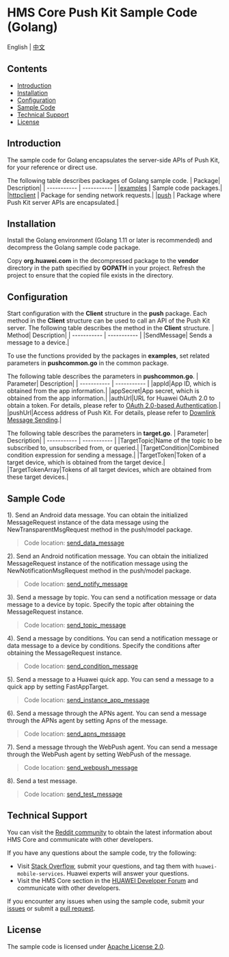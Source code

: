 # HMS Core Push Kit Sample Code (Golang)
English | [中文](README_ZH.md)
## Contents
 * [Introduction](#Introduction)
 * [Installation](#Installation)
 * [Configuration](#Configuration)
 * [Sample Code](#Sample-Code)
 * [Technical Support](#technical-support)
 * [License](#License)

## Introduction
The sample code for Golang encapsulates the server-side APIs of Push Kit, for your reference or direct use.

The following table describes packages of Golang sample code.
| Package| Description|
| ----------- | ----------- |
|[examples](src/examples) | Sample code packages.|
|[httpclient](src/httpclient/httpclient.go) | Package for sending network requests.|
|[push](src/push) | Package where Push Kit server APIs are encapsulated.|

## Installation
Install the Golang environment (Golang 1.11 or later is recommended) and decompress the Golang sample code package.
    
Copy **org.huawei.com** in the decompressed package to the **vendor** directory in the path specified by **GOPATH** in your project. Refresh the project to ensure that the copied file exists in the directory.
    
## Configuration
Start configuration with the **Client** structure in the **push** package. Each method in the **Client** structure can be used to call an API of the Push Kit server.
The following table describes the method in the **Client** structure.
| Method| Description|
| ----------- | ----------- |
|SendMessage|   Sends a message to a device.|

To use the functions provided by the packages in **examples**, set related parameters in **pushcommon.go** in the common package.

The following table describes the parameters in **pushcommon.go**.
| Parameter| Description|
| ----------- | ----------- |
|appId|App ID, which is obtained from the app information.|
|appSecret|App secret, which is obtained from the app information.|
|authUrl|URL for Huawei OAuth 2.0 to obtain a token. For details, please refer to [OAuth 2.0-based Authentication](https://developer.huawei.com/consumer/en/doc/development/HMSCore-Guides/oauth2-0000001212610981).|
|pushUrl|Access address of Push Kit. For details, please refer to [Downlink Message Sending](https://developer.huawei.com/consumer/en/doc/development/HMSCore-Guides/android-server-dev-0000001050040110?ha_source=hms1).|

The following table describes the parameters in **target.go**.
| Parameter| Description|
| ----------- | ----------- |
|TargetTopic|Name of the topic to be subscribed to, unsubscribed from, or queried.|
|TargetCondition|Combined condition expression for sending a message.|
|TargetToken|Token of a target device, which is obtained from the target device.|
|TargetTokenArray|Tokens of all target devices, which are obtained from these target devices.|

## Sample Code

1). Send an Android data message.
You can obtain the initialized MessageRequest instance of the data message using the NewTransparentMsgRequest method in the push/model package.
> Code location: [send_data_message](src/examples/send_data_message/main.go)
    
2). Send an Android notification message.
You can obtain the initialized MessageRequest instance of the notification message using the NewNotificationMsgRequest method in the push/model package.
> Code location: [send_notify_message](src/examples/send_notify_message/main.go)
    
3). Send a message by topic.
You can send a notification message or data message to a device by topic. Specify the topic after obtaining the MessageRequest instance.
> Code location: [send_topic_message](src/examples/send_topic_message/main.go)
    
4). Send a message by conditions.
You can send a notification message or data message to a device by conditions. Specify the conditions after obtaining the MessageRequest instance.
> Code location: [send_condition_message](src/examples/send_condition_message/main.go)
    
5). Send a message to a Huawei quick app.
You can send a message to a quick app by setting FastAppTarget.
> Code location: [send_instance_app_message](src/examples/send_instance_app_message/main.go)
    
6). Send a message through the APNs agent.
You can send a message through the APNs agent by setting Apns of the message.
> Code location: [send_apns_message](src/examples/send_apns_message/main.go)
    
7). Send a message through the WebPush agent.
You can send a message through the WebPush agent by setting WebPush of the message.
> Code location: [send_webpush_message](src/examples/send_webpush_message/main.go)
    
8). Send a test message.
> Code location: [send_test_message](src/examples/send_test_message/main.go)

## Technical Support
You can visit the [Reddit community](https://www.reddit.com/r/HuaweiDevelopers/) to obtain the latest information about HMS Core and communicate with other developers.

If you have any questions about the sample code, try the following:
- Visit [Stack Overflow](https://stackoverflow.com/questions/tagged/huawei-mobile-services?tab=Votes), submit your questions, and tag them with `huawei-mobile-services`. Huawei experts will answer your questions.
- Visit the HMS Core section in the [HUAWEI Developer Forum](https://forums.developer.huawei.com/forumPortal/en/home?fid=0101187876626530001?ha_source=hms1) and communicate with other developers.

If you encounter any issues when using the sample code, submit your [issues](https://github.com/HMS-Core/hms-push-serverdemo-go/issues) or submit a [pull request](https://github.com/HMS-Core/hms-push-serverdemo-go/pulls).

## License
The sample code is licensed under [Apache License 2.0](http://www.apache.org/licenses/LICENSE-2.0).
